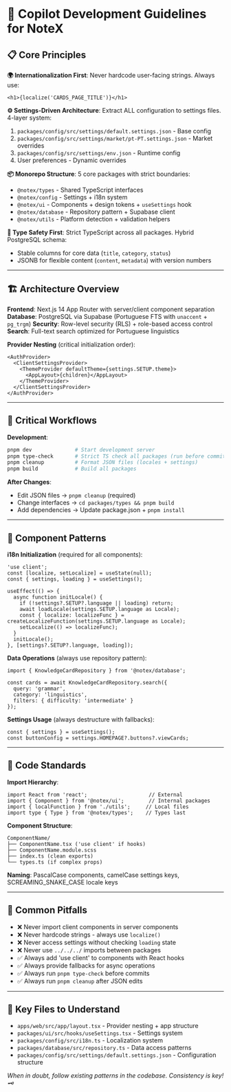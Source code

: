 # 🤖 Copilot Development Guidelines for NoteX

## 📋 Core Principles

**🌍 Internationalization First**: Never hardcode user-facing strings. Always use:
```tsx
<h1>{localize('CARDS_PAGE_TITLE')}</h1>
```

**⚙️ Settings-Driven Architecture**: Extract ALL configuration to settings files. 4-layer system:
1. `packages/config/src/settings/default.settings.json` - Base config
2. `packages/config/src/settings/market/pt-PT.settings.json` - Market overrides
3. `packages/config/src/settings/env.json` - Runtime config
4. User preferences - Dynamic overrides

**📦 Monorepo Structure**: 5 core packages with strict boundaries:
- `@notex/types` - Shared TypeScript interfaces
- `@notex/config` - Settings + i18n system
- `@notex/ui` - Components + design tokens + `useSettings` hook
- `@notex/database` - Repository pattern + Supabase client
- `@notex/utils` - Platform detection + validation helpers

**🔧 Type Safety First**: Strict TypeScript across all packages. Hybrid PostgreSQL schema:
- Stable columns for core data (`title`, `category`, `status`)
- JSONB for flexible content (`content`, `metadata`) with version numbers

---

## 🏗️ Architecture Overview

**Frontend**: Next.js 14 App Router with server/client component separation
**Database**: PostgreSQL via Supabase (Portuguese FTS with `unaccent` + `pg_trgm`)
**Security**: Row-level security (RLS) + role-based access control
**Search**: Full-text search optimized for Portuguese linguistics

**Provider Nesting** (critical initialization order):
```tsx
<AuthProvider>
  <ClientSettingsProvider>
    <ThemeProvider defaultTheme={settings.SETUP.theme}>
      <AppLayout>{children}</AppLayout>
    </ThemeProvider>
  </ClientSettingsProvider>
</AuthProvider>
```

---

## 🔄 Critical Workflows

**Development**:
```bash
pnpm dev              # Start development server
pnpm type-check       # Strict TS check all packages (run before commits)
pnpm cleanup          # Format JSON files (locales + settings)
pnpm build            # Build all packages
```

**After Changes**:
- Edit JSON files → `pnpm cleanup` (required)
- Change interfaces → `cd packages/types && pnpm build`
- Add dependencies → Update package.json + `pnpm install`

---

## 🎨 Component Patterns

**i18n Initialization** (required for all components):
```tsx
'use client';
const [localize, setLocalize] = useState(null);
const { settings, loading } = useSettings();

useEffect(() => {
  async function initLocale() {
    if (!settings?.SETUP?.language || loading) return;
    await loadLocale(settings.SETUP.language as Locale);
    const { localize: localizeFunc } = createLocalizeFunction(settings.SETUP.language as Locale);
    setLocalize(() => localizeFunc);
  }
  initLocale();
}, [settings?.SETUP?.language, loading]);
```

**Data Operations** (always use repository pattern):
```tsx
import { KnowledgeCardRepository } from '@notex/database';

const cards = await KnowledgeCardRepository.search({
  query: 'grammar',
  category: 'linguistics',
  filters: { difficulty: 'intermediate' }
});
```

**Settings Usage** (always destructure with fallbacks):
```tsx
const { settings } = useSettings();
const buttonConfig = settings.HOMEPAGE?.buttons?.viewCards;
```

---

## 📝 Code Standards

**Import Hierarchy**:
```tsx
import React from 'react';                    // External
import { Component } from '@notex/ui';        // Internal packages
import { localFunction } from './utils';     // Local files
import type { Type } from '@notex/types';    // Types last
```

**Component Structure**:
```
ComponentName/
├── ComponentName.tsx ('use client' if hooks)
├── ComponentName.module.scss
├── index.ts (clean exports)
└── types.ts (if complex props)
```

**Naming**: PascalCase components, camelCase settings keys, SCREAMING_SNAKE_CASE locale keys

---

## 🚨 Common Pitfalls

- ❌ Never import client components in server components
- ❌ Never hardcode strings - always use `localize()`
- ❌ Never access settings without checking `loading` state
- ❌ Never use `../../../` imports between packages
- ✅ Always add 'use client' to components with React hooks
- ✅ Always provide fallbacks for async operations
- ✅ Always run `pnpm type-check` before commits
- ✅ Always run `pnpm cleanup` after JSON edits

---

## 🎯 Key Files to Understand

- `apps/web/src/app/layout.tsx` - Provider nesting + app structure
- `packages/ui/src/hooks/useSettings.tsx` - Settings system
- `packages/config/src/i18n.ts` - Localization system
- `packages/database/src/repository.ts` - Data access patterns
- `packages/config/src/settings/default.settings.json` - Configuration structure

*When in doubt, follow existing patterns in the codebase. Consistency is key! 🗝️*